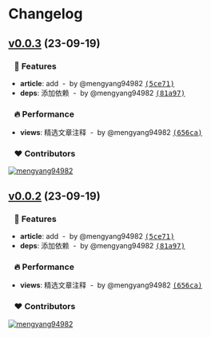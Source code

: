 # Changelog


## [v0.0.3](https://github.com/mengyang94982/knowledge/compare/...v0.0.3) (23-09-19)

### &nbsp;&nbsp;&nbsp;🚀 Features

- **article**: add &nbsp;-&nbsp; by @mengyang94982 [<samp>(5ce71)</samp>](https://github.com/mengyang94982/knowledge/commit/5ce71c8)
- **deps**: 添加依赖 &nbsp;-&nbsp; by @mengyang94982 [<samp>(81a97)</samp>](https://github.com/mengyang94982/knowledge/commit/81a973c)

### &nbsp;&nbsp;&nbsp;🔥 Performance

- **views**: 精选文章注释 &nbsp;-&nbsp; by @mengyang94982 [<samp>(656ca)</samp>](https://github.com/mengyang94982/knowledge/commit/656cade)

### &nbsp;&nbsp;&nbsp;❤️ Contributors

[![mengyang94982](https://github.com/mengyang94982.png?size=48)](https://github.com/mengyang94982)&nbsp;&nbsp;

## [v0.0.2](https://github.com/mengyang94982/knowledge/compare/...v0.0.2) (23-09-19)

### &nbsp;&nbsp;&nbsp;🚀 Features

- **article**: add &nbsp;-&nbsp; by @mengyang94982 [<samp>(5ce71)</samp>](https://github.com/mengyang94982/knowledge/commit/5ce71c8)
- **deps**: 添加依赖 &nbsp;-&nbsp; by @mengyang94982 [<samp>(81a97)</samp>](https://github.com/mengyang94982/knowledge/commit/81a973c)

### &nbsp;&nbsp;&nbsp;🔥 Performance

- **views**: 精选文章注释 &nbsp;-&nbsp; by @mengyang94982 [<samp>(656ca)</samp>](https://github.com/mengyang94982/knowledge/commit/656cade)

### &nbsp;&nbsp;&nbsp;❤️ Contributors

[![mengyang94982](https://github.com/mengyang94982.png?size=48)](https://github.com/mengyang94982)&nbsp;&nbsp;

